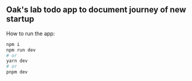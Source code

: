 
## Oak's lab todo app to document journey of new startup

How to run the app:

```bash
npm i
npm run dev
# or
yarn dev
# or
pnpm dev
```
